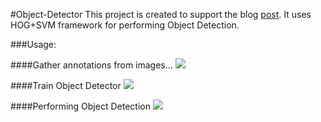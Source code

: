 #Object-Detector
This project is created to support the blog [post](http://hackevolve.com/create-your-own-object-detector/). It uses HOG+SVM framework for performing Object Detection.

###Usage:

####Gather annotations from images...
![](https://i0.wp.com/hackevolve.com/wp-content/uploads/2017/02/Screenshot-from-2017-02-05-22-08-08.png)

####Train Object Detector
![](https://i0.wp.com/hackevolve.com/wp-content/uploads/2017/02/Screenshot-from-2017-02-05-22-00-48.png?resize=768%2C432)

####Performing Object Detection
![](https://i2.wp.com/hackevolve.com/wp-content/uploads/2017/02/Screenshot-from-2017-02-05-22-02-53.png?resize=768%2C432)